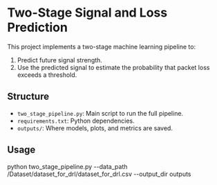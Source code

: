 # Two-Stage Signal and Loss Prediction

This project implements a two-stage machine learning pipeline to:
1. Predict future signal strength.
2. Use the predicted signal to estimate the probability that packet loss exceeds a threshold.

## Structure
- `two_stage_pipeline.py`: Main script to run the full pipeline.
- `requirements.txt`: Python dependencies.
- `outputs/`: Where models, plots, and metrics are saved.

## Usage

python two_stage_pipeline.py --data_path /Dataset/dataset_for_drl/dataset_for_drl.csv --output_dir outputs

